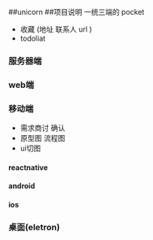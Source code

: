 

##unicorn
##项目说明  一统三端的 pocket
  - 收藏 (地址 联系人 url )
  - todoliat

### 服务器端



### web端

### 移动端

 - 需求商讨 确认
 - 原型图 流程图
 - ui切图

#### reactnative

#### android

#### ios

### 桌面(eletron)